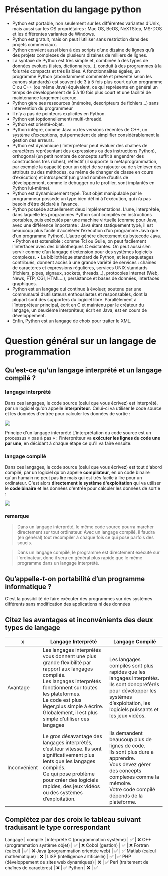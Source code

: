# Présentation du langage python

- Python est portable, non seulement sur les différentes variantes d’Unix, mais aussi sur les OS propriétaires : Mac OS, BeOS, NeXTStep, MS-DOS et les différentes variantes de Windows. 
- Python est gratuit, mais on peut l’utiliser sans restriction dans des projets commerciaux. 
- Python convient aussi bien à des scripts d’une dizaine de lignes qu’à des projets complexes de plusieurs dizaines de milliers de lignes. 
- La syntaxe de Python est très simple et, combinée à des types de données évolués (listes, dictionnaires...), conduit à des programmes à la fois très compacts et très lisibles. À fonctionnalités égales, un programme Python (abondamment commenté et présenté selon les canons standards) est souvent de 3 à 5 fois plus court qu’un programme C ou C++ (ou même Java) équivalent, ce qui représente en général un temps de développement de 5 à 10 fois plus court et une facilité de maintenance largement accrue. 
- Python gère ses ressources (mémoire, descripteurs de fichiers...) sans intervention du programmeur
- Il n’y a pas de pointeurs explicites en Python. 
- Python est (optionnellement) multi-threadé. 
- Python est orienté-objet. 
- Python intègre, comme Java ou les versions récentes de C++, un système d’exceptions, qui permettent de simplifier considérablement la gestion des erreurs. 
- Python est dynamique (l’interpréteur peut évaluer des chaînes de caractères représentant des expressions ou des instructions Python), orthogonal (un petit nombre de concepts suffit à engendrer des constructions très riches), réflectif (il supporte la métaprogrammation, par exemple la capacité pour un objet de se rajouter ou de s’enlever des attributs ou des méthodes, ou même de changer de classe en cours d’exécution) et introspectif (un grand nombre d’outils de développement, comme le debugger ou le profiler, sont implantés en Python lui-même). 
- Python est dynamiquement typé. Tout objet manipulable par le programmeur possède un type bien défini à l’exécution, qui n’a pas besoin d’être déclaré à l’avance. 
- Python possède actuellement deux implémentations. L’une, interprétée, dans laquelle les programmes Python sont compilés en instructions portables, puis exécutés par une machine virtuelle (comme pour Java, avec une différence importante : Java étant statiquement typé, il est beaucoup plus facile d’accélérer l’exécution d’un programme Java que d’un programme Python). L’autre génère directement du bytecode Java. • Python est extensible : comme Tcl ou Guile, on peut facilement l’interfacer avec des bibliothèques C existantes. On peut aussi s’en servir comme d’un langage d’extension pour des systèmes logiciels complexes. • La bibliothèque standard de Python, et les paquetages contribués, donnent accès à une grande variété de services : chaînes de caractères et expressions régulières, services UNIX standards (fichiers, pipes, signaux, sockets, threads...), protocoles Internet (Web, News, FTP, CGI, HTML...), persistance et bases de données, interfaces graphiques.
- Python est un langage qui continue à évoluer, soutenu par une communauté d’utilisateurs enthousiastes et responsables, dont la plupart sont des supporters du logiciel libre. Parallèlement à l’interpréteur principal, écrit en C et maintenu par le créateur du langage, un deuxième interpréteur, écrit en Java, est en cours de développement.
- Enfin, Python est un langage de choix pour traiter le XML.

# Question général sur un langage de programmation

## Qu’est-ce qu’un langage interprété et un langage compilé ?

### langage interprété 
Dans ces langages, le code source (celui que vous écrivez) est interprété, par un logiciel qu'on appelle **interpréteur**. Celui-ci va utiliser le code source et les données d'entrée pour calculer les données de sortie :

<img src="http://data.france-ioi.org/Course/general_interpreted_vs_compiled/schema_interpreted_FR.png">

Principe d'un langage interprété
L'interprétation du code source est un processus « pas à pas » : l'interpréteur va **exécuter les lignes du code une par une**, en décidant à chaque étape ce qu'il va faire ensuite.

### langage compilé
Dans ces langages, le code source (celui que vous écrivez) est tout d'abord compilé, par un logiciel qu'on appelle **compilateur**, en un code binaire qu'un humain ne peut pas lire mais qui est très facile à lire pour un ordinateur. C'est alors **directement le système d'exploitation** qui va utiliser le **code binaire** et les données d'entrée pour calculer les données de sortie :

<img src="http://data.france-ioi.org/Course/general_interpreted_vs_compiled/schema_compiled_FR.png">

### remarque

> Dans un langage interprété, le même code source pourra marcher directement sur tout ordinateur. Avec un langage compilé, il faudra (en général) tout recompiler à chaque fois ce qui pose parfois des soucis.

> Dans un langage compilé, le programme est directement exécuté sur l'ordinateur, donc il sera en général plus rapide que le même programme dans un langage interprété.

## Qu’appelle-t-on portabilité d’un programme informatique ?

C'est la possibilité de faire exécuter des programmes sur des systèmes différents sans modification des applications ni des données

## Citez les avantages et inconvénients des deux types de langage

x | Langage Interprété | Langage Compilé
--- | --- | ---
Avantage | Les langages interprétés vous donnent une plus grande flexibilité par rapport aux langages compilés.<br> Les langages interprétés fonctionnent sur toutes les plateformes.<br>Le code est plus léger,plus simple à écrire.<br> Globalement, il est plus simple d’utiliser ces langages | Les langages compilés sont plus rapides que les langages interprétés.<br>Ils sont doncpréférés pour développer les systèmes d’exploitation, les logiciels puissants et les jeux vidéos.
Inconvénient | Le gros désavantage des langages interprétés, c’est leur vitesse. Ils sont significativement plus lents que les langages compilés.<br>Ce qui pose problème pour créer des logiciels rapides, des jeux vidéos ou des systèmes d’exploitation. | Ils demandent beaucoup plus de lignes de code.<br>Ils sont plus dure à apprendre.<br>Vous devez gérer des concepts complexes comme la mémoire.<br>Votre code compilé dépends de la plateforme.

## Complétez par des croix le tableau suivant traduisant le type correspondant

Langage | compilé | interprété
C (programmation système) | ✅ | ❌
C++ (programmation système objet) | ✅ | ❌
Cobol (gestion) | ✅ | ❌
Fortran (calcul) | ✅ | ❌
Java (programmation orientée web) | ✅ | ✅
Matlab (calcul mathématique) | ❌ |
LISP (intelligence artificielle) | ✅ | ✅
PHP (développement de sites web dynamiques) | ❌ | ✅
Perl (traitement de chaînes de caractères) | ❌ | ✅
Python | ❌ | ✅
